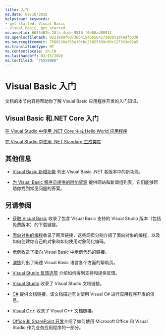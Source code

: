 ```yaml
---
title: 入门
ms.date: 09/10/2018
helpviewer_keywords:
- get started, Visual Basic
- Visual Basic, get started
ms.assetid: 6685467b-28fa-4cde-9516-f0e00ad08911
ms.openlocfilehash: 0221889f6d736b41546b564273ebb41d49dfb039
ms.sourcegitcommit: 7588136e355e10cbc2582f389c90c127363c02a5
ms.translationtype: HT
ms.contentlocale: zh-CN
ms.lasthandoff: 03/15/2020
ms.locfileid: "75559880"
---
```

# <a name="get-started-with-visual-basic"></a>Visual Basic 入门

文档的本节内容将帮助你了解  Visual Basic  应用程序开发的入门知识。

## <a name="get-started-with-visual-basic-and-net-core"></a>Visual Basic 和.NET Core 入门

[在 Visual Studio 中使用 .NET Core 生成 Hello World 应用程序](../../core/tutorials/with-visual-studio.md)

[在 Visual Studio 中使用 .NET Standard 生成类库](../../core/tutorials/library-with-visual-studio.md)

## <a name="additional-information"></a>其他信息

- [Visual Basic 新增功能](whats-new.md) 列出 Visual Basic .NET 各版本中的新功能。

- [为 Visual Basic 程序员提供的附加资源](additional-resources.md) 提供网站和新闻组列表，它们能够帮助你找到常见问题的答案。

## <a name="see-also"></a>另请参阅

- [获取 Visual Basic](https://visualstudio.microsoft.com/downloads/?utm_medium=microsoft&utm_source=docs.microsoft.com&utm_campaign=inline+link&utm_content=download+vs2019) 收录了包含 Visual Basic 支持的 Visual Studio 版本（包括免费版本）的下载链接。

- [面向对象的编程](../programming-guide/concepts/object-oriented-programming.md)收录了网页链接，这些网页分别介绍了面向对象的编程，以及如何创建你自己的对象和如何使用对象简化编码。

- [示例](https://github.com/dotnet/samples/tree/master/snippets/visualbasic)收录了指向 Visual Basic 中示例代码的链接。

- [演练](../walkthroughs.md)列出了阐述 Visual Basic 语言各个方面的帮助页。

- [Visual Studio 反馈选项](/visualstudio/ide/feedback-options) 介绍如何得到支持和提供反馈。

- [Visual Studio](/visualstudio/) 收录了 Visual Studio 文档链接。

- [C#](../../csharp/index.yml) 提供文档链接，该文档描述有关使用 Visual C# 进行应用程序开发的信息。

- [Visual C++](/cpp/) 收录了 Visual C++ 文档链接。

- [Office 和 SharePoint 开发](/visualstudio/vsto/office-and-sharepoint-development-in-visual-studio)介绍了如何使用 Microsoft Office 和 Visual Studio 作为业务应用程序的一部分。
